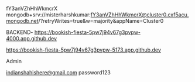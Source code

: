 fY3anVZhHhWkmcrX
mongodb+srv://misterharshkumar:fY3anVZhHhWkmcrX@cluster0.cxf5acu.mongodb.net/?retryWrites=true&w=majority&appName=Cluster0



BACKEND- https://bookish-fiesta-5pw7j94v67g3pvpw-4000.app.github.dev



https://bookish-fiesta-5pw7j94v67g3pvpw-5173.app.github.dev

Admin


indianshahishere@gmail.com
password123